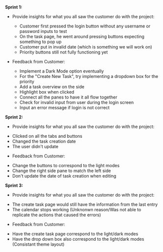 **Sprint 1:**
* Provide insights for what you all saw the customer do with the project:
  - Customer first pressed the login button without any username or password inputs to test
  - On the task page, he went around pressing buttons expecting something to pop up
  - Customer put in invalid date (which is something we will work on)
  - Priority buttons still not fully functioning yet

* Feedback from Customer:
  - Implement a Dark Mode option eventually
  - For the "Create New Task", try implementing a dropdown box for the priority
  - Add a task overview on the side 
  - Highlight box when clicked
  - Connect all the panes to have it all flow together
  - Check for invalid input from user during the login screen
  - Input an error message if login is not correct

**Sprint 2:**
* Provide insights for what you all saw the customer do with the project:
 - Clicked on all the tabs and buttons
 - Changed the task creation date 
 - The user didn't update 

* Feedback from Customer:
- Change the buttons to correspond to the light modes
- Change the right side pane to match the left side
- Don't update the date of task creation when editing 

**Sprint 3:**
* Provide insights for what you all saw the customer do with the project:
 - The create task page would still have the information from the last entry
 - The calendar stops working (Unknonwn reason/Was not able to replicate the actions that caused the errors)

* Feedback from Customer:
- Have the create task page correspond to the light/dark modes
- Have the drop down box also correspond to the light/dark modes (Consistant theme layout)



